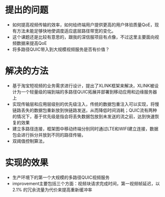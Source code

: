 # 提出的问题
- 如何提高视频传输的效率，如何给终端用户提供更高的用户体验质量QoE，现有方法未能足够快地使调度适应底层路径带宽的变化。
- 这个课题还是比较有意思的，跟我的深信服项目有点像，不过这里主要面向视频数据来提高QoE
- 将多路径QUIC带入到大规模视频服务是否有价值？

# 解决的方法
- 基于淘宝短视频的业务需求进行设计，提出了XLINK框架来解决，XLINK被设计为一个轻量级的端到端的多路径QUIC拓展并部署到移动应用和边缘服务器上
- 实现传输层和应用层级别的优先级注入，传统的数据包重注入可以实现，将慢链路丢失的数据包重新放到快链路发送，从而降低时间消耗；QUIC流有两种的情况下，基于优先级是指会将丢失数据包放到未发送的流之前，达到快速恢复的效果
- 建立多路径连接，框架图中移动终端分别同时通过LTE和WIFI建立连接，数据包会进行拆分并放到不同的路径传输，
- 双阈值控制算法，

# 实现的效果
- 生产环境下的第一个大规模的多路径QUIC视频服务
- improvement主要包括三个方面：视频块请求完成时间，第一视频帧延迟，以 2.1% 的冗余流量为代价来提高重新缓冲率